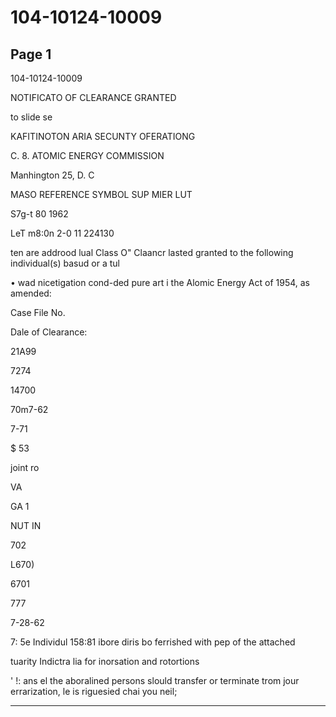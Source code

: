# 104-10124-10009

## Page 1

104-10124-10009

NOTIFICATO OF CLEARANCE GRANTED

to slide se

KAFITINOTON ARIA SECUNTY OFERATIONG

C. 8. ATOMIC ENERGY COMMISSION

Manhington 25, D. C

MASO REFERENCE SYMBOL SUP MIER LUT

S7g-t 80 1962

LeT m8:0n 2-0 11 224130

ten are addrood lual Class O" Claancr lasted granted to the following individual(s) basud or a tul

• wad nicetigation cond-ded pure art i the Alomic Energy Act of 1954, as amended:

Case File No.

Dale of Clearance:

21A99

7274

14700

70m7-62

7-71

$ 53

joint ro

VA

GA 1

NUT IN

702

L670)

6701

777

7-28-62

7: 5e Individul 158:81 ibore diris bo ferrished with pep of the attached

tuarity Indictra lia for inorsation and rotortions

' !: ans el the aboralined persons slould transfer or terminate trom jour errarization, le is riguesied chai you neil;

---

